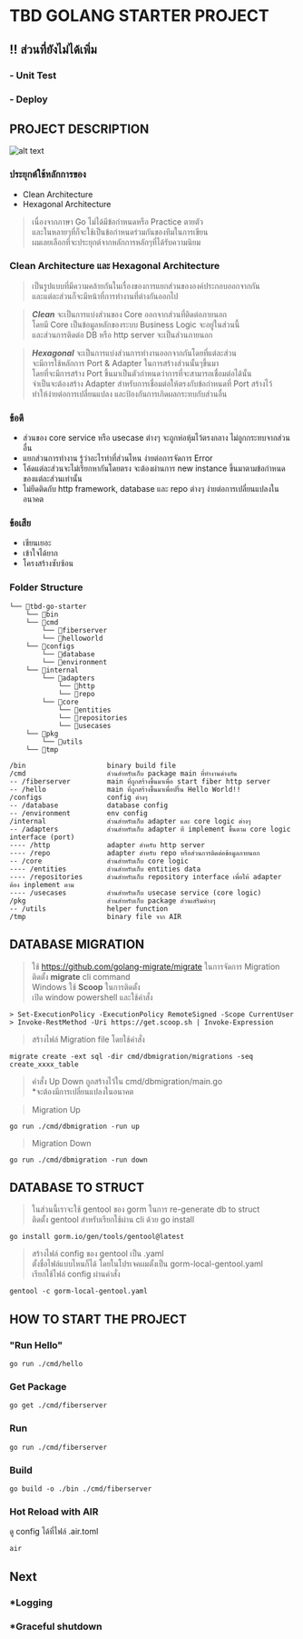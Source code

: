 # TBD GOLANG STARTER PROJECT

## !! ส่วนที่ยังไม่ได้เพิ่ม

### - Unit Test

### - Deploy

## PROJECT DESCRIPTION

![alt text](https://blog.cleancoder.com/uncle-bob/images/2012-08-13-the-clean-architecture/CleanArchitecture.jpg)

### ประยุกต์ใช้หลักการของ

- Clean Architecture
- Hexagonal Architecture

> เนื่องจากภาษา Go ไม่ได้มีข้อกำหนดหรือ Practice ตายตัว\
> และในหลายๆที่ก็จะใช้เป็นข้อกำหนดร่วมกันของทีมในการเขียน\
> ผมเลยเลือกที่จะประยุกต์จากหลักการหลักๆที่ได้รับความนิยม

### Clean Architecture และ Hexagonal Architecture

> เป็นรูปแบบที่มีความคล้ายกันในเรื่องของการแยกส่วนขององค์ประกอบออกจากกัน\
> และแต่ละส่วนก็จะมีหน้าที่การทำงานที่ต่างกันออกไป

> **_Clean_** จะเป็นการแบ่งส่วนของ Core ออกจากส่วนที่ติดต่อภายนอก\
> โดยมี Core เป็นข้อมูลหลักของระบบ Business Logic จะอยู่ในส่วนนี้\
> และส่วนการติดต่อ DB หรือ http server จะเป็นส่วนภายนอก

> **_Hexagonal_** จะเป็นการแบ่งส่วนการทำงานออกจากกันโดยที่แต่ละส่วน\
> จะมีการใช้หลักการ Port & Adapter ในการสร้างส่วนนั้นๆขึ้นมา\
> โดยที่จะมีการสร้าง Port ขึ้นมาเป็นตัวกำหนดว่าการที่จะสามารถเชื่อมต่อได้นั้น\
> จำเป็นจะต้องสร้าง Adapter สำหรับการเชื่อมต่อให้ตรงกับข้อกำหนดที่ Port สร้างไว้\
> ทำให้ง่ายต่อการเปลี่ยนแปลง และป้องกันการเกิดผลกระทบกับส่วนอื่น

### ข้อดี

- ส่วนของ core service หรือ usecase ต่างๆ จะถูกห่อหุ้มไว้ตรงกลาง ไม่ถูกกระทบจากส่วนอื่น
- แยกส่วนการทำงาน รู้ว่าอะไรทำที่ส่วนไหน ง่ายต่อการจัดการ Error
- โค้ดแต่ละส่วนจะไม่เรียกหากันโดยตรง จะต้องผ่านการ new instance ขึ้นมาตามข้อกำหนดของแต่ละส่วนเท่านั้น
- ไม่ยึดติดกับ http framework, database และ repo ต่างๆ ง่ายต่อการเปลี่ยนแปลงในอนาคต

### ข้อเสีย

- เขียนเยอะ
- เข้าใจได้ยาก
- โครงสร้างซับซ้อน

### Folder Structure

```
└── 📁tbd-go-starter
    └── 📁bin
    └── 📁cmd
        └── 📁fiberserver
        └── 📁helloworld
    └── 📁configs
        └── 📁database
        └── 📁environment
    └── 📁internal
        └── 📁adapters
            └── 📁http
            └── 📁repo
        └── 📁core
            └── 📁entities
            └── 📁repositories
            └── 📁usecases
    └── 📁pkg
        └── 📁utils
    └── 📁tmp
```

```
/bin                    binary build file
/cmd                    ส่วนสำหรับเก็บ package main ที่ทำงานต่างกัน
-- /fiberserver         main ที่ถูกสร้างขึ้นมาเพื่อ start fiber http server
-- /hello               main ที่ถูกสร้างขึ้นมาเพื่อปริ้น Hello World!!
/configs                config ต่างๆ
-- /database            database config
-- /environment         env config
/internal               ส่วนสำหรับเก็บ adapter และ core logic ต่างๆ
-- /adapters            ส่วนสำหรับเก็บ adapter ที implement ขึ้นตาม core logic interface (port)
---- /http              adapter สำหรับ http server
---- /repo              adapter สำหรับ repo หรือส่วนการติดต่อข้อมูลภายนอก
-- /core                ส่วนสำหรับเก็บ core logic
---- /entities          ส่วนสำหรับเก็บ entities data
---- /repositories      ส่วนสำหรับเก็บ repository interface เพื่อให้ adapter ต้อง inplement ตาม
---- /usecases          ส่วนสำหรับเก็บ usecase service (core logic)
/pkg                    ส่วนสำหรับเก็บ package ส่วนเสริมต่างๆ
-- /utils               helper function
/tmp                    binary file จาก AIR
```

## DATABASE MIGRATION

> ใช้ https://github.com/golang-migrate/migrate ในการจัดการ Migration\
> ติดตั้ง **migrate** cli command\
> Windows ใช้ **Scoop** ในการติดตั้ง\
> เปิด window powershell และใช้คำสั่ง

```
> Set-ExecutionPolicy -ExecutionPolicy RemoteSigned -Scope CurrentUser
> Invoke-RestMethod -Uri https://get.scoop.sh | Invoke-Expression
```

> สร้างไฟล์ Migration file โดยใช้คำสั่ง

```
migrate create -ext sql -dir cmd/dbmigration/migrations -seq create_xxxx_table
```

> คำสั่ง Up Down ถูกสร้างไว้ใน cmd/dbmigration/main.go\
> \*จะต้องมีการเปลี่ยนแปลงในอนาคต

> Migration Up

```
go run ./cmd/dbmigration -run up
```

> Migration Down

```
go run ./cmd/dbmigration -run down
```

## DATABASE TO STRUCT

> ในส่วนนี้เราจะใช้ gentool ของ gorm ในการ re-generate db to struct\
> ติดตั้ง gentool สำหรับเรียกใช้ผ่าน cli ด้วย go install

```
go install gorm.io/gen/tools/gentool@latest
```

> สร้างไฟล์ config ของ gentool เป็น .yaml\
> ตั้งชื่อไฟล์แบบไหนก็ได้ โดยในโปรเจคผมตั้งเป็น gorm-local-gentool.yaml\
> เรียกใช้ไฟล์ config ผ่านคำสั่ง

```
gentool -c gorm-local-gentool.yaml
```

## HOW TO START THE PROJECT

### "Run Hello"

```
go run ./cmd/hello
```

### Get Package

```
go get ./cmd/fiberserver
```

### Run

```
go run ./cmd/fiberserver
```

### Build

```
go build -o ./bin ./cmd/fiberserver
```

### Hot Reload with AIR

ดู config ได้ที่ไฟล์ .air.toml

```
air
```

## Next

### \*Logging

### \*Graceful shutdown
